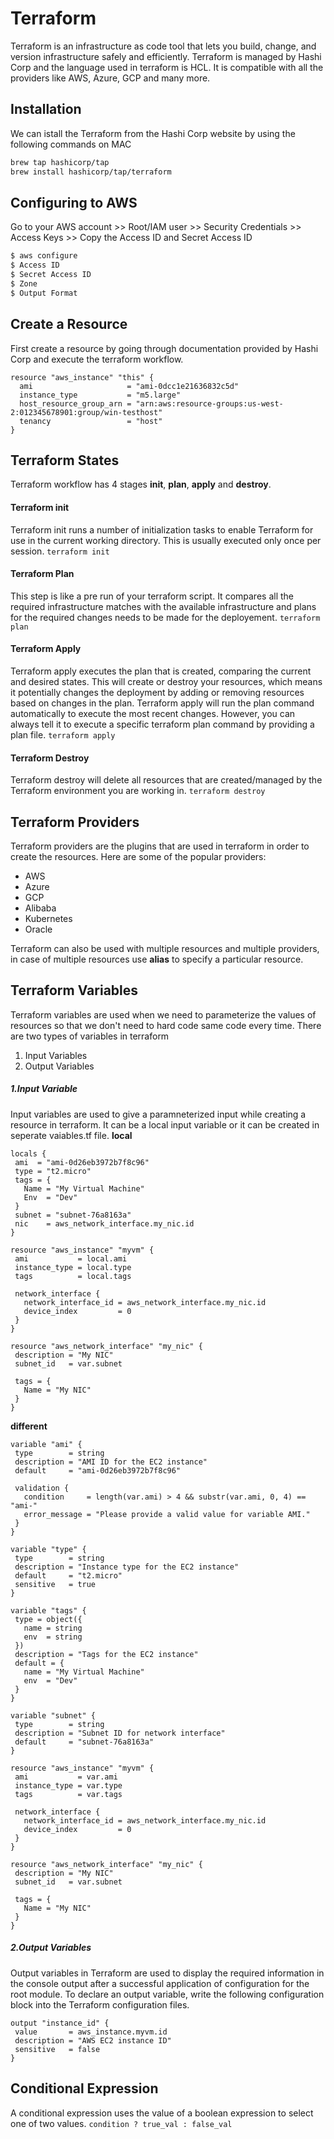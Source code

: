 # Terraform 
Terraform is an infrastructure as code tool that lets you build, change, and version infrastructure safely and efficiently. Terraform is managed by Hashi Corp and the language used in terraform is HCL. It is compatible with all the providers like AWS, Azure, GCP and many more.
## Installation
We can istall the Terraform from the Hashi Corp website by using the following commands on MAC
```bash
brew tap hashicorp/tap
brew install hashicorp/tap/terraform
```
## Configuring to AWS
Go to your AWS account >> Root/IAM user >> Security Credentials >> Access Keys >> Copy the Access ID and Secret Access ID
```bash
$ aws configure
$ Access ID
$ Secret Access ID
$ Zone
$ Output Format
```
## Create a Resource
First create a resource by going through documentation provided by Hashi Corp and execute the terraform workflow.
```
resource "aws_instance" "this" {
  ami                     = "ami-0dcc1e21636832c5d"
  instance_type           = "m5.large"
  host_resource_group_arn = "arn:aws:resource-groups:us-west-2:012345678901:group/win-testhost"
  tenancy                 = "host"
}
```
## Terraform States
Terraform workflow has 4 stages **init**, **plan**, **apply** and **destroy**.
#### Terraform init
Terraform init runs a number of initialization tasks to enable Terraform for use in the current working directory. This is usually executed only once per session.
`terraform init`
#### Terraform Plan
This step is like a pre run of your terraform script. It compares all the required infrastructure matches with the available infrastructure and plans for the required changes needs to be made for the deployement.
`terraform plan`
#### Terraform Apply
Terraform apply executes the plan that is created, comparing the current and desired states. This will create or destroy your resources, which means it potentially changes the deployment by adding or removing resources based on changes in the plan. Terraform apply will run the plan command automatically to execute the most recent changes. However, you can always tell it to execute a specific terraform plan command by providing a plan file.
`terraform apply`
#### Terraform Destroy
Terraform destroy will delete all resources that are created/managed by the Terraform environment you are working in.
`terraform destroy`

## Terraform Providers
Terraform providers are the plugins that are used in terraform in order to create the resources. Here are some of the popular providers:
* AWS
* Azure
* GCP
* Alibaba
* Kubernetes
* Oracle

Terraform can also be used with multiple resources and multiple providers, in case of multiple resources use **alias** to specify a particular resource.
## Terraform Variables
Terraform variables are used when we need to parameterize the values of resources so that we don't need to hard code same code every time. There are two types of variables in terraform
1. Input Variables
2. Output Variables
##### 1.Input Variable
Input variables are used to give a paramneterized input while creating a resource in terraform. It can be a local input variable or it can be created in seperate vaiables.tf file.
**local**
```
locals {
 ami  = "ami-0d26eb3972b7f8c96"
 type = "t2.micro"
 tags = {
   Name = "My Virtual Machine"
   Env  = "Dev"
 }
 subnet = "subnet-76a8163a"
 nic    = aws_network_interface.my_nic.id
}
 
resource "aws_instance" "myvm" {
 ami           = local.ami
 instance_type = local.type
 tags          = local.tags
 
 network_interface {
   network_interface_id = aws_network_interface.my_nic.id
   device_index         = 0
 }
}
 
resource "aws_network_interface" "my_nic" {
 description = "My NIC"
 subnet_id   = var.subnet
 
 tags = {
   Name = "My NIC"
 }
}
```
**different**
```
variable "ami" {
 type        = string
 description = "AMI ID for the EC2 instance"
 default     = "ami-0d26eb3972b7f8c96"
 
 validation {
   condition     = length(var.ami) > 4 && substr(var.ami, 0, 4) == "ami-"
   error_message = "Please provide a valid value for variable AMI."
 }
} 

variable "type" {
 type        = string
 description = "Instance type for the EC2 instance"
 default     = "t2.micro"
 sensitive   = true
}
 
variable "tags" {
 type = object({
   name = string
   env  = string
 })
 description = "Tags for the EC2 instance"
 default = {
   name = "My Virtual Machine"
   env  = "Dev"
 }
}
 
variable "subnet" {
 type        = string
 description = "Subnet ID for network interface"
 default     = "subnet-76a8163a"
}
```
```
resource "aws_instance" "myvm" {
 ami           = var.ami
 instance_type = var.type
 tags          = var.tags
 
 network_interface {
   network_interface_id = aws_network_interface.my_nic.id
   device_index         = 0
 }
}
 
resource "aws_network_interface" "my_nic" {
 description = "My NIC"
 subnet_id   = var.subnet
 
 tags = {
   Name = "My NIC"
 }
}
```
##### 2.Output Variables
Output variables in Terraform are used to display the required information in the console output after a successful application of configuration for the root module. To declare an output variable, write the following configuration block into the Terraform configuration files.
```
output "instance_id" {
 value       = aws_instance.myvm.id
 description = "AWS EC2 instance ID"
 sensitive   = false
}
```
## Conditional Expression
A conditional expression uses the value of a boolean expression to select one of two values.
`condition ? true_val : false_val`
